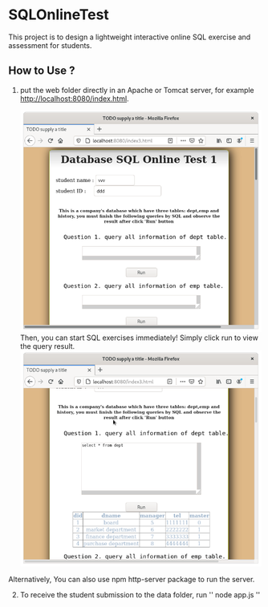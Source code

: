 # SQLOnlineTest
This project is to design a lightweight interactive online SQL exercise and assessment for students.


## How to Use ?
1. put the web folder directly in an Apache or Tomcat server, for example [http://localhost:8080/index.html](http://localhost:8080/index.html).

    ![databasefrontpage](/images/databasefrontpage.png)
Then, you can start SQL exercises immediately! Simply click run to view the query result.
     ![runwithresult](/images/runwithresult.png)

Alternatively, You can also use npm http-server package to run the server.


2. To receive the student submission to the data folder, run
''
node app.js
''
